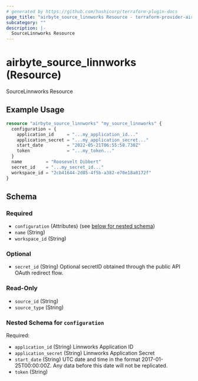 ```yaml
---
# generated by https://github.com/hashicorp/terraform-plugin-docs
page_title: "airbyte_source_linnworks Resource - terraform-provider-airbyte"
subcategory: ""
description: |-
  SourceLinnworks Resource
---
```


# airbyte_source_linnworks (Resource)

SourceLinnworks Resource

## Example Usage

```terraform
resource "airbyte_source_linnworks" "my_source_linnworks" {
  configuration = {
    application_id     = "...my_application_id..."
    application_secret = "...my_application_secret..."
    start_date         = "2022-05-21T06:55:58.730Z"
    token              = "...my_token..."
  }
  name         = "Roosevelt Dibbert"
  secret_id    = "...my_secret_id..."
  workspace_id = "2cb41644-2d85-4f5b-a382-e70e18a8172f"
}
```

<!-- schema generated by tfplugindocs -->
## Schema

### Required

- `configuration` (Attributes) (see [below for nested schema](#nestedatt--configuration))
- `name` (String)
- `workspace_id` (String)

### Optional

- `secret_id` (String) Optional secretID obtained through the public API OAuth redirect flow.

### Read-Only

- `source_id` (String)
- `source_type` (String)

<a id="nestedatt--configuration"></a>
### Nested Schema for `configuration`

Required:

- `application_id` (String) Linnworks Application ID
- `application_secret` (String) Linnworks Application Secret
- `start_date` (String) UTC date and time in the format 2017-01-25T00:00:00Z. Any data before this date will not be replicated.
- `token` (String)


